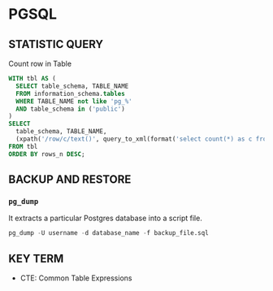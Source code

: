 # PGSQL

## STATISTIC QUERY

Count row in Table

```sql
WITH tbl AS (
  SELECT table_schema, TABLE_NAME
  FROM information_schema.tables
  WHERE TABLE_NAME not like 'pg_%'
  AND table_schema in ('public')
)
SELECT
  table_schema, TABLE_NAME,
  (xpath('/row/c/text()', query_to_xml(format('select count(*) as c from %I.%I', table_schema, TABLE_NAME), FALSE, TRUE, '')))[1]::text::int AS rows_n
FROM tbl
ORDER BY rows_n DESC;
```

## BACKUP AND RESTORE

### `pg_dump`

It extracts a particular Postgres database into a script file.

```sql
pg_dump -U username -d database_name -f backup_file.sql
```

## KEY TERM

- CTE: Common Table Expressions
